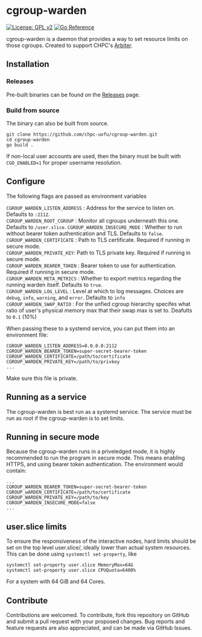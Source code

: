 # cgroup-warden

[![License: GPL v2](https://img.shields.io/badge/License-GPL_v2-blue.svg)](https://www.gnu.org/licenses/old-licenses/gpl-2.0.en.html)
[![Go Reference](https://pkg.go.dev/badge/github.com/chpc-uofu/cgroup-warden.svg)](https://pkg.go.dev/github.com/chpc-uofu/cgroup-warden)


cgroup-warden is a daemon that provides a way to set resource limits on those cgroups. Created to support CHPC's [Arbiter](https://github.com/chpc-uofu/arbiter).

## Installation


### Releases
Pre-built binaries can be found on the [Releases](https://github.com/chpc-uofu/cgroup-warden/releases) page.

### Build from source
The binary can also be built from source.
```
git clone https://github.com/chpc-uofu/cgroup-warden.git
cd cgroup-warden
go build .
```

If non-local user accounts are used, then the binary must be built with `CGO_ENABLED=1` for proper username resolution.

## Configure

The following flags are passed as environment variables  

`CGROUP_WARDEN_LISTEN_ADDRESS` : Address for the service to listen on. Defaults to `:2112`.  
`CGROUP_WARDEN_ROOT_CGROUP` : Monitor all cgroups underneath this one. Defaults to `/user.slice`.
`CGROUP_WARDEN_INSECURE_MODE` : Whether to run without bearer token authentication and TLS. Defaults to `false`.  
`CGROUP_WARDEN_CERTIFICATE` : Path to TLS certificate. Required if running in secure mode.  
`CGROUP_WARDEN_PRIVATE_KEY`: Path to TLS private key. Required if running in secure mode.  
`CGROUP_WARDEN_BEARER_TOKEN` : Bearer token to use for authentication. Required if running in secure mode.  
`CGROUP_WARDEN_META_METRICS` : Whether to export metrics regarding the running warden itself. Defaults to `true`.  
`CGROUP_WARDEN_LOG_LEVEL` : Level at which to log messages. Choices are `debug`, `info`, `warning`, and `error`. Defaults to `info`  
`CGROUP_WARDEN_SWAP_RATIO` : For the unfied cgroup hierarchy specifes what ratio of user's physical memory max that their swap max is set to. Deafults to `0.1` (10%)

When passing these to a systemd service, you can put them into an environment file:
```shell
CGROUP_WARDEN_LISTEN_ADDRESS=0.0.0.0:2112
CGROUP_WARDEN_BEARER_TOKEN=super-secret-bearer-token
CGROUP_WARDEN_CERTIFICATE=/path/to/certificate
CGROUP_WARDEN_PRIVATE_KEY=/path/to/privkey
...
```
Make sure this file is private.

## Running as a service
The cgroup-warden is best run as a systemd service. The service must be run as root if the cgroup-warden is to set limits.

## Running in secure mode
Because the cgroup-warden runs in a priveledged mode, it is highly recommended to run the program in secure mode. This means enabling HTTPS, and using bearer token authentication. The environment would contain:
```shell
...
CGROUP_WARDEN_BEARER_TOKEN=super-secret-bearer-token
CGROUP_wARDEN_CERTIFICATE=/path/to/certificate
CGROUP_WARDEN_PRIVATE_KEY=/path/to/key
CGROUP_WARDEN_INSECURE_MODE=false
...
```

## user.slice limits
To ensure the responsiveness of the interactive nodes, hard limits should be set on the top level user.slice/, ideally lower than actual system resources. This can be done using `systemctl set-property`, like 
```shell
systemctl set-property user.slice MemoryMax=64G
systemctl set-property user.slice CPUQuota=6400%
```
For a system with 64 GiB and 64 Cores.

## Contribute
Contributions are welcomed. To contribute, fork this repository on GitHub and submit a pull request with your proposed changes. Bug reports and feature requests are also appreciated, and can be made via GitHub Issues. 

